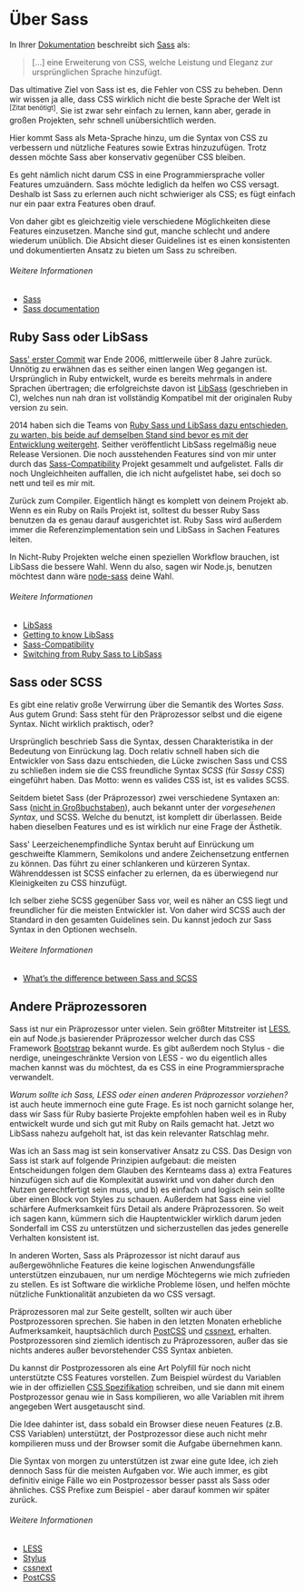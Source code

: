 
# Über Sass

In Ihrer [Dokumentation](http://sass-lang.com/documentation/file.SASS_REFERENCE.html) beschreibt sich [Sass](http://sass-lang.com) als:

> [...] eine Erweiterung von CSS, welche Leistung und Eleganz zur ursprünglichen Sprache hinzufügt.

Das ultimative Ziel von Sass ist es, die Fehler von CSS zu beheben. Denn wir wissen ja alle, dass CSS wirklich nicht die beste Sprache der Welt ist <sup>[Zitat benötigt]</sup>. Sie ist zwar sehr einfach zu lernen, kann aber, gerade in großen Projekten, sehr schnell unübersichtlich werden.

Hier kommt Sass als Meta-Sprache hinzu, um die Syntax von CSS zu verbessern und nützliche Features sowie Extras hinzuzufügen. Trotz dessen möchte Sass aber konservativ gegenüber CSS bleiben.

Es geht nämlich nicht darum CSS in eine Programmiersprache voller Features umzuändern. Sass möchte lediglich da helfen wo CSS versagt. Deshalb ist Sass zu erlernen auch nicht schwieriger als CSS; es fügt einfach nur ein paar extra Features oben drauf.

Von daher gibt es gleichzeitig viele verschiedene Möglichkeiten diese Features einzusetzen. Manche sind gut, manche schlecht und andere wiederum unüblich. Die Absicht dieser Guidelines ist es einen konsistenten und dokumentierten Ansatz zu bieten um Sass zu schreiben.

###### Weitere Informationen

* [Sass](http://sass-lang.com)
* [Sass documentation](http://sass-lang.com/documentation/file.SASS_REFERENCE.html)

## Ruby Sass oder LibSass

[Sass' erster Commit](https://github.com/hcatlin/sass/commit/fa5048ba405619273e474a50400c7243fbff54fe) war Ende 2006, mittlerweile über 8 Jahre zurück. Unnötig zu erwähnen das es seither einen langen Weg gegangen ist. Ursprünglich in Ruby entwickelt, wurde es bereits mehrmals in andere Sprachen übertragen; die erfolgreichste davon ist [LibSass](https://github.com/sass/libsass) (geschrieben in C), welches nun nah dran ist vollständig Kompatibel mit der originalen Ruby version zu sein.

2014 haben sich die Teams von [Ruby Sass und LibSass dazu entschieden, zu warten, bis beide auf demselben Stand sind bevor es mit der Entwicklung weitergeht](https://github.com/sass/libsass/wiki/The-LibSass-Compatibility-Plan). Seither veröffentlicht LibSass regelmäßig neue Release Versionen. Die noch ausstehenden Features sind von mir unter durch das [Sass-Compatibility](http://sass-compatibility.github.io) Projekt gesammelt und aufgelistet. Falls dir noch Ungleichheiten auffallen, die ich nicht aufgelistet habe, sei doch so nett und teil es mir mit.

Zurück zum Compiler. Eigentlich hängt es komplett von deinem Projekt ab. Wenn es ein Ruby on Rails Projekt ist, solltest du besser Ruby Sass benutzen da es genau darauf ausgerichtet ist. Ruby Sass wird außerdem immer die Referenzimplementation sein und LibSass in Sachen Features leiten.

In Nicht-Ruby Projekten welche einen speziellen Workflow brauchen, ist LibSass die bessere Wahl. Wenn du also, sagen wir Node.js, benutzen möchtest dann wäre [node-sass](https://github.com/sass/node-sass) deine Wahl.

###### Weitere Informationen

* [LibSass](https://github.com/sass/libsass)
* [Getting to know LibSass](http://webdesign.tutsplus.com/articles/getting-to-know-libsass--cms-23114)
* [Sass-Compatibility](http://sass-compatibility.github.io)
* [Switching from Ruby Sass to LibSass](http://www.sitepoint.com/switching-ruby-sass-libsass/)

## Sass oder SCSS

Es gibt eine relativ große Verwirrung über die Semantik des Wortes *Sass*. Aus gutem Grund: Sass steht für den Präprozessor selbst und die eigene Syntax. Nicht wirklich praktisch, oder?

Ursprünglich beschrieb Sass die Syntax, dessen Charakteristika in der Bedeutung von Einrückung lag. Doch relativ schnell haben sich die Entwickler von Sass dazu entschieden, die Lücke zwischen Sass und CSS zu schließen indem sie die CSS freundliche Syntax *SCSS* (für *Sassy CSS*) eingeführt haben. Das Motto: wenn es valides CSS ist, ist es valides SCSS.

Seitdem bietet Sass (der Präprozessor) zwei verschiedene Syntaxen an: Sass ([nicht in Großbuchstaben](http://sassnotsass.com)), auch bekannt unter der *vorgesehenen Syntax*, und SCSS. Welche du benutzt, ist komplett dir überlassen. Beide haben dieselben Features und es ist wirklich nur eine Frage der Ästhetik.

Sass' Leerzeichenempfindliche Syntax beruht auf Einrückung um geschweifte Klammern, Semikolons und andere Zeichensetzung entfernen zu können. Das führt zu einer schlankeren und kürzeren Syntax. Währenddessen ist SCSS einfacher zu erlernen, da es überwiegend nur Kleinigkeiten zu CSS hinzufügt.

<p>Ich selber ziehe SCSS gegenüber Sass vor, weil es näher an CSS liegt und freundlicher für die meisten Entwickler ist. Von daher wird SCSS auch der Standard in den gesamten Guidelines sein. Du kannst jedoch zur Sass Syntax in den <label for="aside-toggle" class="link-like">Optionen</label> wechseln.</p>

###### Weitere Informationen

* [What’s the difference between Sass and SCSS](http://www.sitepoint.com/whats-difference-sass-scss/)

## Andere Präprozessoren

Sass ist nur ein Präprozessor unter vielen. Sein größter Mitstreiter ist [LESS](http://lesscss.org/), ein auf Node.js basierender Präprozessor welcher durch das CSS Framework [Bootstrap](http://getbootstrap.com/) bekannt wurde. Es gibt außerdem noch Stylus - die nerdige, uneingeschränkte Version von LESS - wo du eigentlich alles machen kannst was du möchtest, da es CSS in eine Programmiersprache verwandelt.

*Warum sollte ich Sass, LESS oder einen anderen Präprozessor vorziehen?* ist auch heute immernoch eine gute Frage. Es ist noch garnicht solange her, dass wir Sass für Ruby basierte Projekte empfohlen haben weil es in Ruby entwickelt wurde und sich gut mit Ruby on Rails gemacht hat. Jetzt wo LibSass nahezu aufgeholt hat, ist das kein relevanter Ratschlag mehr.

Was ich an Sass mag ist sein konservativer Ansatz zu CSS. Das Design von Sass ist stark auf folgende Prinzipien aufgebaut: die meisten Entscheidungen folgen dem Glauben des Kernteams dass a) extra Features hinzufügen sich auf die Komplexität auswirkt und von daher durch den Nutzen gerechtfertigt sein muss, und b) es einfach und logisch sein sollte über einen Block von Styles zu schauen. Außerdem hat Sass eine viel schärfere Aufmerksamkeit fürs Detail als andere Präprozessoren. So weit ich sagen kann, kümmern sich die Hauptentwickler wirklich darum jeden Sonderfall im CSS zu unterstützen und sicherzustellen das jedes generelle Verhalten konsistent ist.

In anderen Worten, Sass als Präprozessor ist nicht darauf aus außergewöhnliche Features die keine logischen Anwendungsfälle unterstützen einzubauen, nur um nerdige Möchtegerns wie mich zufrieden zu stellen. Es ist Software die wirkliche Probleme lösen, und helfen möchte nützliche Funktionalität anzubieten da wo CSS versagt.

Präprozessoren mal zur Seite gestellt, sollten wir auch über Postprozessoren sprechen. Sie haben in den letzten Monaten erhebliche Aufmerksamkeit, hauptsächlich durch [PostCSS](https://github.com/postcss/postcss) und [cssnext](https://cssnext.github.io/), erhalten. Postprozessoren sind ziemlich identisch zu Präprozessoren, außer das sie nichts anderes außer bevorstehender CSS Syntax anbieten.

Du kannst dir Postprozessoren als eine Art Polyfill für noch nicht unterstützte CSS Features vorstellen. Zum Beispiel würdest du Variablen wie in der offiziellen [CSS Spezifikation](http://dev.w3.org/csswg/css-variables/) schreiben, und sie dann mit einem Postprozessor genau wie in Sass kompilieren, wo alle Variablen mit ihrem angegeben Wert ausgetauscht sind.

Die Idee dahinter ist, dass sobald ein Browser diese neuen Features (z.B. CSS Variablen) unterstützt, der Postprozessor diese auch nicht mehr kompilieren muss und der Browser somit die Aufgabe übernehmen kann.

Die Syntax von morgen zu unterstützen ist zwar eine gute Idee, ich zieh dennoch Sass für die meisten Aufgaben vor. Wie auch immer, es gibt definitiv einige Fälle wo ein Postprozessor besser passt als Sass oder ähnliches. CSS Prefixe zum Beispiel - aber darauf kommen wir später zurück.

###### Weitere Informationen

* [LESS](http://lesscss.org/)
* [Stylus](http://learnboost.github.io/stylus/)
* [cssnext](https://cssnext.github.io/)
* [PostCSS](https://github.com/postcss/postcss)
